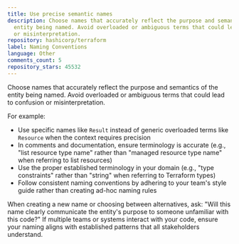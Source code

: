 ```yaml
---
title: Use precise semantic names
description: Choose names that accurately reflect the purpose and semantics of the
  entity being named. Avoid overloaded or ambiguous terms that could lead to confusion
  or misinterpretation.
repository: hashicorp/terraform
label: Naming Conventions
language: Other
comments_count: 5
repository_stars: 45532
---
```


Choose names that accurately reflect the purpose and semantics of the entity being named. Avoid overloaded or ambiguous terms that could lead to confusion or misinterpretation.

For example:
- Use specific names like `Result` instead of generic overloaded terms like `Resource` when the context requires precision
- In comments and documentation, ensure terminology is accurate (e.g., "list resource type name" rather than "managed resource type name" when referring to list resources)
- Use the proper established terminology in your domain (e.g., "type constraints" rather than "string" when referring to Terraform types)
- Follow consistent naming conventions by adhering to your team's style guide rather than creating ad-hoc naming rules

When creating a new name or choosing between alternatives, ask: "Will this name clearly communicate the entity's purpose to someone unfamiliar with this code?" If multiple teams or systems interact with your code, ensure your naming aligns with established patterns that all stakeholders understand.